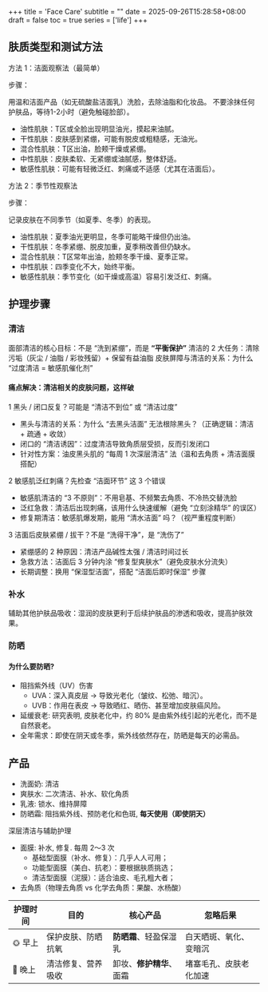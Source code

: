 +++
title = 'Face Care'
subtitle = ""
date = 2025-09-26T15:28:58+08:00
draft = false
toc = true
series = ['life']
+++


## 肤质类型和测试方法

方法 1：洁面观察法（最简单）

步骤：

用温和洁面产品（如无硫酸盐洁面乳）洗脸，去除油脂和化妆品。
不要涂抹任何护肤品，等待1-2小时（避免触碰脸部）。


- 油性肌肤：T区或全脸出现明显油光，摸起来油腻。
- 干性肌肤：皮肤感到紧绷，可能有脱皮或粗糙感，无油光。
- 混合性肌肤：T区出油，脸颊干燥或紧绷。
- 中性肌肤：皮肤柔软、无紧绷或油腻感，整体舒适。
- 敏感性肌肤：可能有轻微泛红、刺痛或不适感（尤其在洁面后）。


方法 2：季节性观察法

步骤：

记录皮肤在不同季节（如夏季、冬季）的表现。

- 油性肌肤：夏季油光更明显，冬季可能略干燥但仍出油。
- 干性肌肤：冬季紧绷、脱皮加重，夏季稍改善但仍缺水。
- 混合性肌肤：T区常年出油，脸颊冬季干燥、夏季正常。
- 中性肌肤：四季变化不大，始终平衡。
- 敏感性肌肤：季节变化（如干燥或高温）容易引发泛红、刺痛。

## 护理步骤

### 清洁


面部清洁的核心目标：不是 “洗到紧绷”，而是 **“平衡保护”**
清洁的 2 大任务：清除污垢（灰尘 / 油脂 / 彩妆残留）+ 保留有益油脂
皮肤屏障与清洁的关系：为什么 “过度清洁 = 敏感肌催化剂”


#### 痛点解决：清洁相关的皮肤问题，这样破

1 黑头 / 闭口反复？可能是 “清洁不到位” 或 “清洁过度”
- 黑头与清洁的关系：为什么 “去黑头洁面” 无法根除黑头？（正确逻辑：清洁 + 疏通 + 收敛）
- 闭口的 “清洁诱因”：过度清洁导致角质层受损，反而引发闭口
- 针对性方案：油皮黑头肌的 “每周 1 次深层清洁” 法（温和去角质 + 清洁面膜搭配）

2 敏感肌泛红刺痛？先检查 “洁面环节” 这 3 个错误
- 敏感肌清洁的 “3 不原则”：不用皂基、不频繁去角质、不冷热交替洗脸
- 泛红急救：清洁后出现刺痛，该用什么快速缓解（避免 “立刻涂精华” 的误区）
- 修复期清洁：敏感肌爆发期，能用 “清水洁面” 吗？（视严重程度判断）

3 洁面后皮肤紧绷 / 拔干？不是 “洗得干净”，是 “洗伤了”
- 紧绷感的 2 种原因：清洁产品碱性太强 / 清洁时间过长
- 急救方法：洁面后 3 分钟内涂 “修复型爽肤水”（避免皮肤水分流失）
- 长期调整：换用 “保湿型洁面”，搭配 “洁面后即时保湿” 步骤


### 补水

辅助其他护肤品吸收：湿润的皮肤更利于后续护肤品的渗透和吸收，提高护肤效果。

### 防晒

#### 为什么要防晒?

- 阻挡紫外线（UV）伤害
  - UVA：深入真皮层 → 导致光老化（皱纹、松弛、暗沉）。
  - UVB：作用在表皮 → 导致晒红、晒伤、甚至增加皮肤癌风险。
- 延缓衰老: 研究表明, 皮肤老化中，约 80% 是由紫外线引起的光老化，而不是自然衰老。
- 全年需求：即使在阴天或冬季，紫外线依然存在，防晒是每天的必需品。


## 产品

- 洗面奶: 清洁
- 爽肤水: 二次清洁、补水、软化角质
- 乳液: 锁水、维持屏障
- 防晒霜: 阻挡紫外线、预防老化和色斑, **每天使用（即使阴天）**


深层清洁与辅助护理

- 面膜: 补水, 修复. 每周 2～3 次
  - 基础型面膜（补水、修复）：几乎人人可用；
  - 功能型面膜（美白、抗老）：要根据肤质挑选；
  - 清洁型面膜（泥膜）：适合油皮、毛孔粗大者；
- 去角质（物理去角质 vs 化学去角质：果酸、水杨酸）


| 护理时间  | 目的        | 核心产品       | 忽略后果        |
| ----- | --------- | ---------- | ----------- |
| 🌞 早上 | 保护皮肤、防晒抗氧 | **防晒霜**、轻盈保湿乳  | 白天晒斑、氧化、变暗沉 |
| 🌙 晚上 | 清洁修复、营养吸收 | 卸妆、**修护精华**、面霜 | 堵塞毛孔、皮肤老化加速 |
